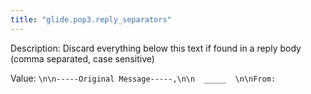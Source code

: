 ```yaml
---
title: "glide.pop3.reply_separators"
---
```


Description: Discard everything below this text if found in a reply body (comma separated, case sensitive)

Value: `\n\n-----Original Message-----,\n\n  _____  \n\nFrom:`
